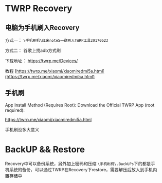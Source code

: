 # TWRP Recovery

## 电脑为手机刷入Recovery
方式一：
`\手机刷机\红米note5一键刷入TWRP工具20170523`

方式二：
谷歌上找adb方式刷

下载地址：
https://twrp.me/Devices/

教程 [https://twrp.me/xiaomi/xiaomiredmi5a.html](https://twrp.me/xiaomi/xiaomiredmi5a.html)

## 手机刷
App Install Method (Requires Root):
Download the Official TWRP App (root required):

https://twrp.me/xiaomi/xiaomiredmi5a.html 

手机刷没多大意义

# BackUP && Restore
Recovery中可以备份系统，另外加上密码和压缩
`\手机刷机\.BackUPs`下的都是手机系统的备份，可以通过TWRP在Recovery下restore，需要解压后放入到手机内置存储中
